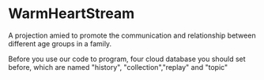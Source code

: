 # WarmHeartStream
A projection amied to promote the communication and relationship between different age groups in a family.

Before you use our code to program, four cloud database you should set before, which are named "history", "collection","replay" and "topic"
